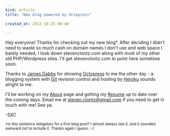 ```yaml
---
kind: article
title: "New blog powered by Octopress"

created_at: 2012-10-25 08:40

---
```


Hey everyone! Thanks for checking out my new blog*. After deciding I didn't need to waste so much cash on domain names I don't use and web space I barely needed, I took down stevenclontz.com along with most of my other old PHP/Wordpress sites. I'll get stevenclontz.com to point here sometime soon.

Thanks to [James Dabbs](http://jdabbs.com) for showing [Octopress](http://octopress.org/) to me the other day - a blogging system with [Git](http://git-scm.com/) revision control and hosting by [Heroku](http://heroku.com) sounds alright to me.

I'll be working on my [About](/about/) page and getting my [Resume](http://resume.stevenclontz.com) up to date over the coming days.  Email me at <steven.clontz@gmail.com> if you need to get in touch with me! See ya.

-SXC

<small>*Is this sentence obligatory for a first blog post? I almost always see it, and it sounded awkward not to include it. Thanks again I guess. :-)</small>